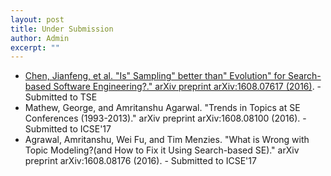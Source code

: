 ```yaml
---
layout: post
title: Under Submission
author: Admin
excerpt: ""
---
```

+ [Chen, Jianfeng, et al. "Is" Sampling" better than" Evolution" for Search-based Software Engineering?." arXiv preprint arXiv:1608.07617 (2016)](https://arxiv.org/abs/1608.07617). - Submitted to TSE
+ Mathew, George, and Amritanshu Agarwal. "Trends in Topics at SE Conferences (1993-2013)." arXiv preprint arXiv:1608.08100 (2016). - Submitted to ICSE'17
+ Agrawal, Amritanshu, Wei Fu, and Tim Menzies. "What is Wrong with Topic Modeling?(and How to Fix it Using Search-based SE)." arXiv preprint arXiv:1608.08176 (2016). - Submitted to ICSE'17
